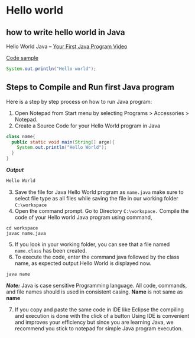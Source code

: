 # Hello world
## how to write hello world in Java

Hello World Java – [Your First Java Program Video](https://www.youtube.com/watch?v=BIUr6UNROgU)

[Code sample](https://github.com/mAdithya1/Hello_java/blob/main/Hello.java)

```java
System.out.println("Hello world");
```

## Steps to Compile and Run first Java program
Here is a step by step process on how to run Java program:

1. Open Notepad from Start menu by selecting Programs > Accessories > Notepad.  
2. Create a Source Code for your Hello World program in Java  

```java
class name{
  public static void main(String[] arge){
    System.out.println("Hello World");
  }
}
```
***Output***

```cmd
Hello World
```

3. Save the file for Java Hello World program as `name.java` make sure to select file type as all files while saving the file in our working folder `C:\workspace`  
4.  Open the command prompt. Go to Directory `C:\workspace.` Compile the code of your Hello world Java program using command,  
```
cd workspace
javac name.java
```
5. If you look in your working folder, you can see that a file named `name.class` has been created.  
6. To execute the code, enter the command java followed by the class name, as expected output Hello World is displayed now.

```cmd
java name
```
***Note:*** Java is case sensitive Programming language. All code, commands, and file names should is used in consistent casing. **Name** is not same as **name**

7. If you copy and paste the same code in IDE like Eclipse the compiling and execution is done with the click of a button Using IDE is convenient and improves your efficiency but since you are learning Java, we recommend you stick to notepad for simple Java program execution.
